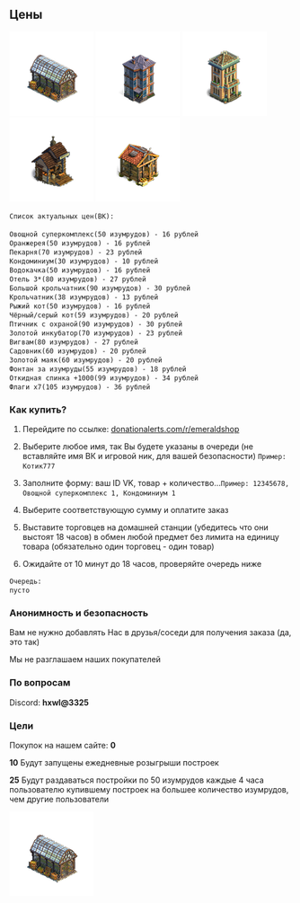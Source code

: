 ## Цены
![Суперкомплекс](https://github.com/emeraldshop/emeraldshop.github.io/raw/main/super.png) ![Кондоминиум](https://github.com/emeraldshop/emeraldshop.github.io/raw/main/kondominium.png) ![Отель 3](https://github.com/emeraldshop/emeraldshop.github.io/raw/main/hotel.png) ![Пекарня](https://github.com/emeraldshop/emeraldshop.github.io/raw/main/peka.png) ![Крольчатник](https://github.com/emeraldshop/emeraldshop.github.io/raw/main/krol.png) 

```
Список актуальных цен(ВК):

Овощной суперкомплекс(50 изумрудов) - 16 рублей
Оранжерея(50 изумрудов) - 16 рублей
Пекарня(70 изумрудов) - 23 рублей
Кондоминиум(30 изумрудов) - 10 рублей
Водокачка(50 изумрудов) - 16 рублей
Отель 3*(80 изумрудов) - 27 рублей
Большой крольчатник(90 изумрудов) - 30 рублей
Крольчатник(38 изумрудов) - 13 рублей
Рыжий кот(50 изумрудов) - 16 рублей
Чёрный/серый кот(59 изумрудов) - 20 рублей
Птичник с охраной(90 изумрудов) - 30 рублей
Золотой инкубатор(70 изумрудов) - 23 рублей
Вигвам(80 изумрудов) - 27 рублей
Садовник(60 изумрудов) - 20 рублей
Золотой маяк(60 изумрудов) - 20 рублей
Фонтан за изумруды(55 изумрудов) - 18 рублей
Откидная спинка +1000(99 изумрудов) - 34 рублей
Флаги х7(105 изумрудов) - 36 рублей
```

### Как купить?

1) Перейдите по ссылке: [donationalerts.com/r/emeraldshop](https://www.donationalerts.com/r/emeraldshop)

2) Выберите любое имя, так Вы будете указаны в очереди (не вставляйте имя ВК и игровой ник, для вашей безопасности) ```Пример: Котик777```

3) Заполните форму: ваш ID VK, товар + количество...```Пример: 12345678, Овощной суперкомплекс 1, Кондоминиум 1```

4) Выберите соответствующую сумму и оплатите заказ

5) Выставите торговцев на домашней станции (убедитесь что они выстоят 18 часов) в обмен любой предмет без лимита на единицу товара (обязательно один торговец - один товар)

6) Ожидайте от 10 минут до 18 часов, проверяйте очередь ниже
```
Очередь:
пусто
```

### Анонимность и безопасность

Вам не нужно добавлять Нас в друзья/соседи для получения заказа (да, это так)

Мы не разглашаем наших покупателей

### По вопросам

Discord: **hxwl@3325**

### Цели

Покупок на нашем сайте: **0**

**10** Будут запущены ежедневные розыгрыши построек

**25** Будут раздаваться постройки по 50 изумрудов каждые 4 часа пользователю купившему построек на большее количество изумрудов, чем другие пользователи

![Постройки](https://github.com/emeraldshop/emeraldshop.github.io/raw/main/animation.gif)

